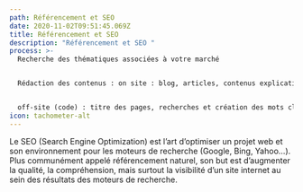 ```yaml
---
path: Référencement et SEO
date: 2020-11-02T09:51:45.069Z
title: Référencement et SEO
description: "Référencement et SEO "
process: >-
  Recherche des thématiques associées à votre marché


  Rédaction des contenus : on site : blog, articles, contenus explicatifs de votre marché


  off-site (code) : titre des pages, recherches et création des mots clés, description des pages, création de liens internes et externes
icon: tachometer-alt
---
```

Le SEO (Search Engine Optimization) est l’art d’optimiser un projet web et son environnement pour les moteurs de recherche (Google, Bing, Yahoo…). Plus communément appelé référencement naturel, son but est d’augmenter la qualité, la compréhension, mais surtout la visibilité d’un site internet au sein des résultats des moteurs de recherche.